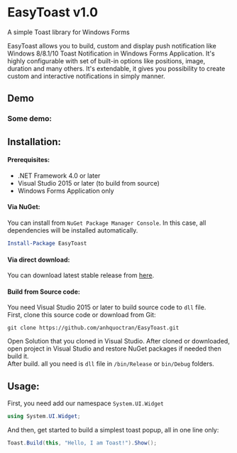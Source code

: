 # EasyToast v1.0
A simple Toast library for Windows Forms

EasyToast allows you to build, custom and display push notification like Windows 8/8.1/10 Toast Notification in Windows Forms Application. It's highly configurable with set of built-in options like positions, image, duration and many others. It's extendable, it gives you possibility to create custom and interactive notifications in simply manner.

## Demo
### Some demo:

## Installation:
#### Prerequisites:
- .NET Framework 4.0 or later
- Visual Studio 2015 or later (to build from source)
- Windows Forms Application only

#### Via NuGet:

You can install from `NuGet Package Manager Console`. In this case, all dependencies will be installed automatically.
```powershell
Install-Package EasyToast
```
#### Via direct download:
You can download latest stable release from [here](https://github.com/anhquoctran/EasyToast/releases).
#### Build from Source code:
You need Visual Studio 2015 or later to build source code to `dll` file.  
First, clone this source code or download from Git:
```
git clone https://github.com/anhquoctran/EasyToast.git
```
Open Solution that you cloned in Visual Studio. After cloned or downloaded, open project in Visual Studio and restore NuGet packages if needed then build it.  
After build. all you need is `dll` file in `/bin/Release` or `bin/Debug` folders.

## Usage:
First, you need add our namespace `System.UI.Widget`
```csharp
using System.UI.Widget;
```
And then, get started to build a simplest toast popup, all in one line only:
```csharp
Toast.Build(this, "Hello, I am Toast!").Show();
```
